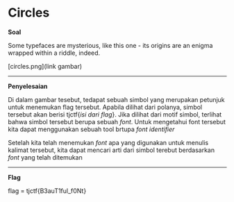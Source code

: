 # Circles

**Soal**

Some typefaces are mysterious, like this one - its origins are an enigma wrapped within a riddle, indeed. 

[circles.png](link gambar)

____________________________________

**Penyelesaian**

Di dalam gambar tesebut, tedapat sebuah simbol yang merupakan petunjuk untuk menemukan flag tersebut. Apabila dilihat dari polanya, simbol tersebut akan berisi tjctf{_isi dari flag_}. Jika dilihat dari motif simbol, terlihat bahwa simbol tersebut berupa sebuah _font_. Untuk mengetahui font tersebut kita dapat menggunakan sebuah tool brtupa _font identifier_

Setelah kita telah menemukan _font_ apa yang digunakan untuk menulis kalimat tersebut, kita dapat mencari arti dari simbol terebut berdasarkan _font_ yang telah ditemukan

____________________________________

**Flag**

flag = tjctf{B3auT1ful_f0Nt}
